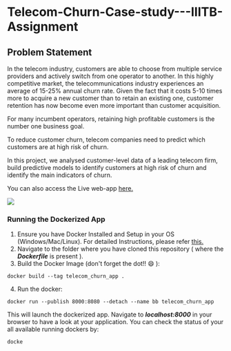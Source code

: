 # Telecom-Churn-Case-study---IIITB-Assignment

## Problem Statement
In the telecom industry, customers are able to choose from multiple service providers and actively switch from one operator to another. In this highly competitive market, the telecommunications industry experiences an average of 15-25% annual churn rate. Given the fact that it costs 5-10 times more to acquire a new customer than to retain an existing one, customer retention has now become even more important than customer acquisition.

For many incumbent operators, retaining high profitable customers is the number one business goal.

To reduce customer churn, telecom companies need to predict which customers are at high risk of churn.

In this project, we analysed customer-level data of a leading telecom firm, build predictive models to identify customers at high risk of churn and identify the main indicators of churn.

You can also access the Live web-app [here.](https://telecom-churn-analysis-app.herokuapp.com/)

<kbd>
<img src="https://user-images.githubusercontent.com/29462447/101314072-c6a98d00-387d-11eb-91ba-9b9051f9dba0.png" data-canonical-src="https://user-images.githubusercontent.com/29462447/101314072-c6a98d00-387d-11eb-91ba-9b9051f9dba0.png"/> 
</kbd>

### Running the Dockerized App
1. Ensure you have Docker Installed and Setup in your OS (Windows/Mac/Linux). For detailed Instructions, please refer [this.](https://docs.docker.com/engine/install/)
2. Navigate to the folder where you have cloned this repository ( where the ***Dockerfile*** is present ).
3. Build the Docker Image (don't forget the dot!! :smile: ): 
```
docker build --tag telecom_churn_app .
```
4. Run the docker:
```
docker run --publish 8000:8080 --detach --name bb telecom_churn_app
```

This will launch the dockerized app. Navigate to ***localhost:8000*** in your browser to have a look at your application. You can check the status of your all available running dockers by:
```
docke
